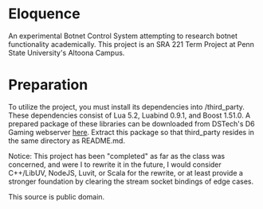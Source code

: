 Eloquence
=========

An experimental Botnet Control System attempting to research botnet functionality academically.
This project is an SRA 221 Term Project at Penn State University's Altoona Campus.

Preparation
===========

To utilize the project, you must install its dependencies into /third_party.
These dependencies consist of Lua 5.2, Luabind 0.9.1, and Boost 1.51.0.
A prepared package of these libraries can be downloaded from DSTech's D6 Gaming webserver [here](http://D6Gaming.net/downloads/pkg/Eloquence_Third_Party.zip).
Extract this package so that third_party resides in the same directory as README.md.


Notice: This project has been "completed" as far as the class was concerned, and were I to rewrite it in the future, I would consider C++/LibUV, NodeJS, Luvit, or Scala for the rewrite, or at least provide a stronger foundation by clearing the stream socket bindings of edge cases.

This source is public domain.
